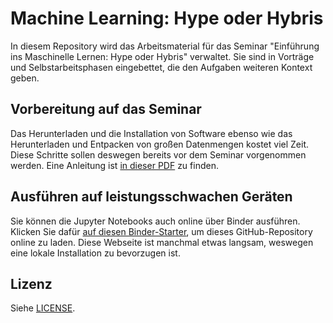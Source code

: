 # Machine Learning: Hype oder Hybris

In diesem Repository wird das Arbeitsmaterial für das Seminar "Einführung ins Maschinelle Lernen: Hype oder Hybris" verwaltet.
Sie sind in Vorträge und Selbstarbeitsphasen eingebettet, die den Aufgaben weiteren Kontext geben.

## Vorbereitung auf das Seminar

Das Herunterladen und die Installation von Software ebenso wie das Herunterladen und Entpacken von großen Datenmengen kostet viel Zeit.
Diese Schritte sollen deswegen bereits vor dem Seminar vorgenommen werden.
Eine Anleitung ist
[in dieser PDF](./_vorbereitung-fuer-den-workshop/vorbereitung-auf-das-seminar.pdf)
zu finden.

## Ausführen auf leistungsschwachen Geräten

Sie können die Jupyter Notebooks auch online über Binder ausführen.
Klicken Sie dafür
[auf diesen Binder-Starter](https://mybinder.org/v2/gh/1kastner/machine-learning-hype-or-hybris/master),
um dieses GitHub-Repository online zu laden.
Diese Webseite ist manchmal etwas langsam, weswegen eine lokale Installation zu bevorzugen ist.

## Lizenz

Siehe [LICENSE](LICENSE).
